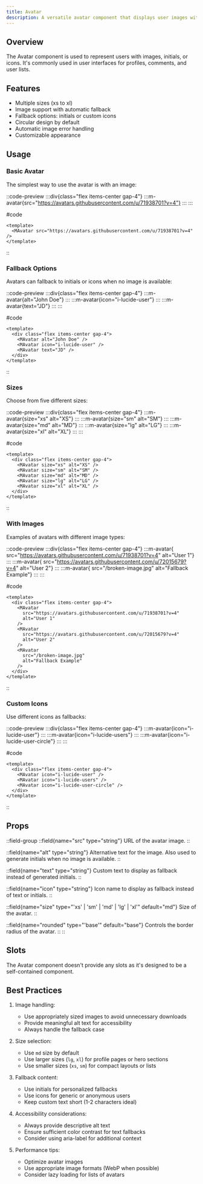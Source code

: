 ```yaml
---
title: Avatar
description: A versatile avatar component that displays user images with fallback options for initials or icons.
---
```


## Overview

The Avatar component is used to represent users with images, initials, or icons. It's commonly used in user interfaces for profiles, comments, and user lists.

## Features

- Multiple sizes (xs to xl)
- Image support with automatic fallback
- Fallback options: initials or custom icons
- Circular design by default
- Automatic image error handling
- Customizable appearance

## Usage

### Basic Avatar

The simplest way to use the avatar is with an image:

::code-preview
:::div{class="flex items-center gap-4"}
  :::m-avatar{src="https://avatars.githubusercontent.com/u/71938701?v=4"}
  :::
:::

#code
```vue
<template>
  <MAvatar src="https://avatars.githubusercontent.com/u/71938701?v=4" />
</template>
```
::

### Fallback Options

Avatars can fallback to initials or icons when no image is available:

::code-preview
:::div{class="flex items-center gap-4"}
  :::m-avatar{alt="John Doe"}
  :::
  :::m-avatar{icon="i-lucide-user"}
  :::
  :::m-avatar{text="JD"}
  :::
:::

#code
```vue
<template>
  <div class="flex items-center gap-4">
    <MAvatar alt="John Doe" />
    <MAvatar icon="i-lucide-user" />
    <MAvatar text="JD" />
  </div>
</template>
```
::

### Sizes

Choose from five different sizes:

::code-preview
:::div{class="flex items-center gap-4"}
  :::m-avatar{size="xs" alt="XS"}
  :::
  :::m-avatar{size="sm" alt="SM"}
  :::
  :::m-avatar{size="md" alt="MD"}
  :::
  :::m-avatar{size="lg" alt="LG"}
  :::
  :::m-avatar{size="xl" alt="XL"}
  :::
:::

#code
```vue
<template>
  <div class="flex items-center gap-4">
    <MAvatar size="xs" alt="XS" />
    <MAvatar size="sm" alt="SM" />
    <MAvatar size="md" alt="MD" />
    <MAvatar size="lg" alt="LG" />
    <MAvatar size="xl" alt="XL" />
  </div>
</template>
```
::

### With Images

Examples of avatars with different image types:

::code-preview
  :::div{class="flex items-center gap-4"}
    :::m-avatar{ src="https://avatars.githubusercontent.com/u/71938701?v=4" alt="User 1"}
    :::
    :::m-avatar{ src="https://avatars.githubusercontent.com/u/72015679?v=4" alt="User 2"}
    :::
    :::m-avatar{ src="/broken-image.jpg" alt="Fallback Example"}
    :::
  :::

#code
```vue
<template>
  <div class="flex items-center gap-4">
    <MAvatar
      src="https://avatars.githubusercontent.com/u/71938701?v=4"
      alt="User 1"
    />
    <MAvatar
      src="https://avatars.githubusercontent.com/u/72015679?v=4"
      alt="User 2"
    />
    <MAvatar
      src="/broken-image.jpg"
      alt="Fallback Example"
    />
  </div>
</template>
```
::

### Custom Icons

Use different icons as fallbacks:

::code-preview
:::div{class="flex items-center gap-4"}
  :::m-avatar{icon="i-lucide-user"}
  :::
  :::m-avatar{icon="i-lucide-users"}
  :::
  :::m-avatar{icon="i-lucide-user-circle"}
  :::
:::

#code
```vue
<template>
  <div class="flex items-center gap-4">
    <MAvatar icon="i-lucide-user" />
    <MAvatar icon="i-lucide-users" />
    <MAvatar icon="i-lucide-user-circle" />
  </div>
</template>
```
::

## Props

::field-group
  ::field{name="src" type="string"}
  URL of the avatar image.
  ::

  ::field{name="alt" type="string"}
  Alternative text for the image. Also used to generate initials when no image is available.
  ::

  ::field{name="text" type="string"}
  Custom text to display as fallback instead of generated initials.
  ::

  ::field{name="icon" type="string"}
  Icon name to display as fallback instead of text or initials.
  ::

  ::field{name="size" type="'xs' | 'sm' | 'md' | 'lg' | 'xl'" default="md"}
  Size of the avatar.
  ::

  ::field{name="rounded" type="'base'" default="base"}
  Controls the border radius of the avatar.
  ::
::

## Slots

The Avatar component doesn't provide any slots as it's designed to be a self-contained component.

## Best Practices

1. Image handling:
   - Use appropriately sized images to avoid unnecessary downloads
   - Provide meaningful alt text for accessibility
   - Always handle the fallback case

2. Size selection:
   - Use `md` size by default
   - Use larger sizes (`lg`, `xl`) for profile pages or hero sections
   - Use smaller sizes (`xs`, `sm`) for compact layouts or lists

3. Fallback content:
   - Use initials for personalized fallbacks
   - Use icons for generic or anonymous users
   - Keep custom text short (1-2 characters ideal)

4. Accessibility considerations:
   - Always provide descriptive alt text
   - Ensure sufficient color contrast for text fallbacks
   - Consider using aria-label for additional context

5. Performance tips:
   - Optimize avatar images
   - Use appropriate image formats (WebP when possible)
   - Consider lazy loading for lists of avatars 